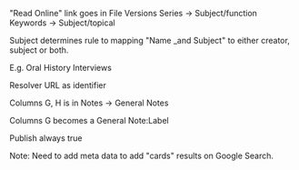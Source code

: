 "Read Online" link goes in File Versions
Series -> Subject/function
Keywords -> Subject/topical


Subject determines rule to mapping "Name _and Subject" to either creator, subject or both.

E.g. Oral History Interviews

Resolver URL as identifier

Columns G, H is in Notes -> General Notes

Columns G becomes a General Note:Label

Publish always true


Note: Need to add meta data to add "cards" results on Google Search.
